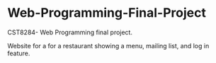 # Web-Programming-Final-Project
CST8284- Web Programming final project.

Website for a for a restaurant showing a menu, mailing list, and log in feature.
